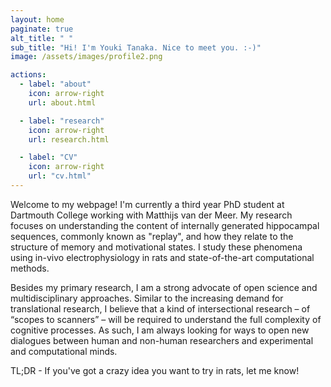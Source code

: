 ```yaml
---
layout: home
paginate: true
alt_title: " "
sub_title: "Hi! I'm Youki Tanaka. Nice to meet you. :-)"
image: /assets/images/profile2.png

actions:
  - label: "about"
    icon: arrow-right
    url: about.html

  - label: "research"
    icon: arrow-right
    url: research.html

  - label: "CV"
    icon: arrow-right
    url: "cv.html"
---
```


Welcome to my webpage! I'm currently a third year PhD student at Dartmouth College working with Matthijs van der Meer. My research focuses on understanding the content of internally generated hippocampal sequences, commonly known as "replay", and how they relate to the structure of memory and motivational states. I study these phenomena using in-vivo electrophysiology in rats and state-of-the-art computational methods.

Besides my primary research, I am a strong advocate of open science and multidisciplinary approaches. Similar to the increasing demand for translational research, I believe that a kind of intersectional research – of “scopes to scanners” – will be required to understand the full complexity of cognitive processes. As such, I am always looking for ways to open new dialogues between human and non-human researchers and experimental and computational minds.  

TL;DR - If you've got a crazy idea you want to try in rats, let me know!
